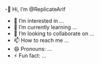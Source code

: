 -👋 Hi, I’m @ReplicateArif
- 👀 I’m interested in ...
- 🌱 I’m currently learning ...
- 💞️ I’m looking to collaborate on ...
- 📫 How to reach me ...
- 😄 Pronouns: ...
- ⚡ Fun fact: ...

<!---
ReplicateArif/ReplicateArif is a ✨ special ✨ repository because its `README.md` (this file) appears on your GitHub profile.
You can click the Preview link to take a look at your changes.
--->
